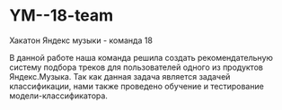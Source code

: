 # YM--18-team
Хакатон Яндекс музыки - команда 18


В данной работе наша команда решила создать рекомендательную систему подбора треков для пользователей одного из продуктов Яндекс.Музыка. Так как данная задача является задачей классификации, нами также проведено обучение и тестирование модели-классификатора.
